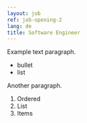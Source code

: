 ```yaml
---
layout: job
ref: job-opening-2
lang: de
title: Software Engineer
---
```


Example text paragraph.

* bullet
* list

Another paragraph.

1. Ordered
2. List
3. Items
